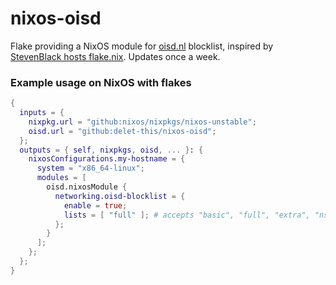 # nixos-oisd
Flake providing a NixOS module for [oisd.nl](https://github.com/sjhgvr/oisd) blocklist, inspired by [StevenBlack hosts flake.nix](https://github.com/StevenBlack/hosts/blob/master/flake.nix). Updates once a week.

### Example usage on NixOS with flakes
```nix
{
  inputs = {
    nixpkg.url = "github:nixos/nixpkgs/nixos-unstable";
    oisd.url = "github:delet-this/nixos-oisd";
  };
  outputs = { self, nixpkgs, oisd, ... }: {
    nixosConfigurations.my-hostname = {
      system = "x86_64-linux";
      modules = [
        oisd.nixosModule {
          networking.oisd-blocklist = {
            enable = true;
            lists = [ "full" ]; # accepts "basic", "full", "extra", "nsfw"
          };
        }
      ];
    };
  };
}
```
